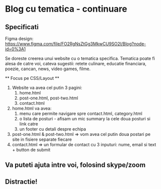 # Blog cu tematica - continuare

## Specificati 

Figma design: https://www.figma.com/file/FO2RgNsZtGg3MkwCU9SO2l/Blog?node-id=0%3A1

Se doreste creerea unui website cu o tematica specifica. 
Tematica poate fi alesa de catre voi, cateva sugestii: retete culinare, educatie financiara, poezie, cancan, news, video games, filme.

** Focus pe CSS/Layout **

1. Website va avea cel putin 3 pagini:
    1. home.html
    2. post-one.html, post-two.html
    4. contact.html
2. home.html va avea:
    1. menu care permite navigare spre contact.html, category.html
    2. o lista de posturi - afisam un mic summary la cele doua posturi si link catre
    3. un footer cu detali despre echipa
3. post-one.html & post-two.html =>  vom avea cel putin doua postari pe site in fisiere separate fiecare 
4. contact.html => un formular de contact cu 3 inputuri: nume, email si text + button de submit

## Va puteti ajuta intre voi, folosind skype/zoom 
## Distractie!





